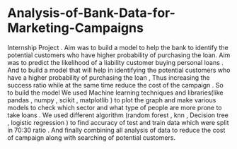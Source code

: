 # Analysis-of-Bank-Data-for-Marketing-Campaigns
Internship Project . Aim was to build a model to help the bank to identify the potential customers who have higher probability of purchasing the loan.
Aim was to predict the likelihood of a liability customer buying personal loans . And to build a model that will help in identifying the potential customers who have a higher probability of purchasing the loan , Thus increasing the success ratio while at the same time reduce the cost of the campaign . So to build the model We used Machine learning techniques and libraries(like pandas , numpy , scikit , matplotlib ) to plot the graph and make various models to check which sector and what type of people are more prone to take loans . We used different algorithm (random forest , knn , Decision tree , logistic regression ) to find accuracy of test and train data which were split in 70:30 ratio . And finally combining all analysis of data to reduce the cost of campaign along with searching of potential customers.
